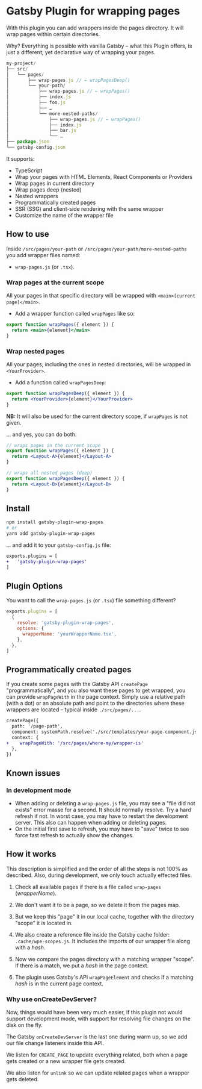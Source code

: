 # Gatsby Plugin for wrapping pages

With this plugin you can add wrappers inside the pages directory. It will wrap pages within certain directories.

Why? Everything is possible with vanilla Gatsby – what this Plugin offers, is just a different, yet declarative way of wrapping your pages.

```js
my-project/
├── src/
│   └── pages/
│       ├── wrap-pages.js // ← wrapPagesDeep()
│       └── your-path/
│           ├── wrap-pages.js // ← wrapPages()
│           ├── index.js
│           ├── foo.js
│           ├── …
│           └── more-nested-paths/
│               ├── wrap-pages.js // ← wrapPages()
│               ├── index.js
│               ├── bar.js
│               └── …
├── package.json
└── gatsby-config.json
```

It supports:

- TypeScript
- Wrap your pages with HTML Elements, React Components or Providers
- Wrap pages in current directory
- Wrap pages deep (nested)
- Nested wrappers
- Programmatically created pages
- SSR (SSG) and client-side rendering with the same wrapper
- Customize the name of the wrapper file

## How to use

Inside `/src/pages/your-path` or `/src/pages/your-path/more-nested-paths` you add wrapper files named:

- `wrap-pages.js` (or `.tsx`).

### Wrap pages at the current scope

All your pages in that specific directory will be wrapped with `<main>[current page]</main>`.

- Add a wrapper function called `wrapPages` like so:

```jsx
export function wrapPages({ element }) {
  return <main>{element}</main>
}
```

### Wrap nested pages

All your pages, including the ones in nested directories, will be wrapped in `<YourProvider>`.

- Add a function called `wrapPagesDeep`:

```jsx
export function wrapPagesDeep({ element }) {
  return <YourProvider>{element}</YourProvider>
}
```

**NB:** It will also be used for the current directory scope, if `wrapPages` is not given.

... and yes, you can do both:

```jsx
// wraps pages in the current scope
export function wrapPages({ element }) {
  return <Layout-A>{element}</Layout-A>
}

// wraps all nested pages (deep)
export function wrapPagesDeep({ element }) {
  return <Layout-B>{element}</Layout-B>
}
```

## Install

```bash
npm install gatsby-plugin-wrap-pages
# or
yarn add gatsby-plugin-wrap-pages
```

... and add it to your `gatsby-config.js` file:

```diff
exports.plugins = [
+	'gatsby-plugin-wrap-pages'
]
```

## Plugin Options

You want to call the `wrap-pages.js` (or `.tsx`) file something different?

```cjs
exports.plugins = [
  {
    resolve: 'gatsby-plugin-wrap-pages',
    options: {
      wrapperName: 'yourWrapperName.tsx',
    },
  },
]
```

## Programmatically created pages

If you create some pages with the Gatsby API `createPage` "programmatically", and you also want these pages to get wrapped, you can provide `wrapPageWith` in the page context. Simply use a relative path (with a dot) or an absolute path and point to the directories where these wrappers are located – typical inside `./src/pages/...`.

```diff
createPage({
  path: '/page-path',
  component: systemPath.resolve('./src/templates/your-page-component.js'),
  context: {
+    wrapPageWith: '/src/pages/where-my/wrapper-is'
  },
})
```

## Known issues

### In development mode

- When adding or deleting a `wrap-pages.js` file, you may see a "file did not exists" error masse for a second. It should normally resolve. Try a hard refresh if not. In worst case, you may have to restart the development server. This also can happen when adding or deleting pages.
- On the initial first save to refresh, you may have to "save" twice to see force fast refresh to actually show the changes.

## How it works

This description is simplified and the order of all the steps is not 100% as described. Also, during development, we only touch actually effected files.

1. Check all available pages if there is a file called `wrap-pages` (_wrapperName_).

2. We don't want it to be a page, so we delete it from the pages map.

3. But we keep this "page" it in our local cache, together with the directory "scope" it is located in.

4. We also create a reference file inside the Gatsby cache folder: `.cache/wpe-scopes.js`. It includes the imports of our wrapper file along with a _hash_.

5. Now we compare the pages directory with a matching wrapper "scope". If there is a match, we put a _hash_ in the page context.

6. The plugin uses Gatsby's API `wrapPageElement` and checks if a matching _hash_ is in the current page context.

### Why use onCreateDevServer?

Now, things would have been very much easier, if this plugin not would support development mode, with support for resolving file changes on the disk on the fly.

The Gatsby `onCreateDevServer` is the last one during warm up, so we add our file change listeners inside this API.

We listen for `CREATE_PAGE` to update everything related, both when a page gets created or a new wrapper file gets created.

We also listen for `unlink` so we can update related pages when a wrapper gets deleted.
